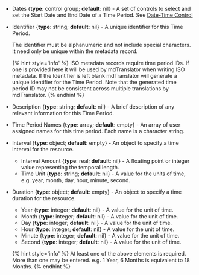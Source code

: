 * <span class="md-element">Dates</span> <i class="fa fa-asterisk required" title="Required"></i> {**type**: control group; **default**: nil} - A set of controls to select and set the <span class="md-element">Start Date</span> and <span class="md-element">End Date</span> of a <span class="md-panel">Time Period</span>.  See [Date-Time Control](../../controls/dateTime-control.md)

* <span class="md-element">Identifier</span> {**type**: string; **default**: nil} - A unique identifier for this <span class="md-panel">Time Period</span>.  

  The identifier must be alphanumeric and not include special characters.  It need only be unique within the metadata record. 
  
  {% hint style='info' %}
  ISO metadata records require time period IDs.  If one is provided here it will be used by mdTranslator when writing ISO metadata.  If the <span class="md-element">Identifier</span> is left blank mdTranslator will generate a unique identifier for the <span class="md-panel">Time Period</span>.  Note that the generated time period ID may not be consistent across multiple translations by mdTranslator.
  {% endhint %}

* <span class="md-element">Description</span> {**type**: string; **default**: nil} - A brief description of any relevant information for this <span class="md-panel">Time Period</span>.  

* <span class="md-element">Time Period Names</span> {**type**: array; **default**: empty} - An array of user assigned names for this time period.  Each name is a character string.

* <span class="md-element">Interval</span> {**type**: object; **default**: empty} - An object to specify a time interval for the resource. 

    * <span class="md-element">Interval Amount</span> <i class="fa fa-asterisk required" title="Required"></i> {**type**: real; **default**: nil} - A floating point or integer value representing the temporal length. 
    * <span class="md-element">Time Unit</span> <i class="fa fa-asterisk required" title="Required"></i> {**type**: string; **default**: nil} - A value for the units of time, e.g. year, month, day, hour, minute, second. 


* <span class="md-element">Duration</span> {**type**: object; **default**: empty} - An object to specify a time duration for the resource. 

    * <span class="md-element">Year</span> {**type**: integer; **default**: nil} - A value for the unit of time.
    * <span class="md-element">Month</span> {**type**: integer; **default**: nil} - A value for the unit of time.
    * <span class="md-element">Day</span> {**type**: integer; **default**: nil} - A value for the unit of time.
    * <span class="md-element">Hour</span> {**type**: integer; **default**: nil} - A value for the unit of time.
    * <span class="md-element">Minute</span> {**type**: integer; **default**: nil} - A value for the unit of time.
    * <span class="md-element">Second</span> {**type**: integer; **default**: nil} - A value for the unit of time.
    
  {% hint style='info' %}
  At least one of the above elements is required.  More than one may be entered.  e.g. 1 Year, 6 Months is equivalent to 18 Months.
  {% endhint %}
